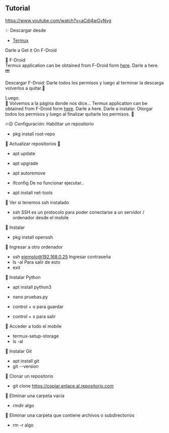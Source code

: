 ## Tutorial
https://www.youtube.com/watch?v=aCdj4wGyNyg

✨ Descargar desde
- [Termux](https://termux.dev/en/)

Darle a Get it On F-Droid  

📌 F-Droid   
Termux application can be obtained from F-Droid form [here](https://f-droid.org/en/packages/com.termux/). Darle a here. ❗❗❗

Descargar F-Droid: Darle todos los permisos y luego al terminar la descarga volverlos a quitar.👀

Luego.    
📌 Volvemos a la página donde nos dice... Termux application can be obtained from F-Droid form [here](https://f-droid.org/en/packages/com.termux/). Darle a here.
Darle a instalar. Otorgar todos los permisos y luego al finalizar quitarle los permisos. 👀


🔥😌 Configuración: Habilitar un repositorio  
- pkg install root-repo

🤘 Actualizar repositorios 🤟	  
- apt update
- apt upgrade

- apt autoremove


- ifconfig
De no funcionar ejecutar..
- apt install net-tools


🤘 Ver si tenemos ssh instalado
- ssh 
SSH es un protocolo para poder conectarse a un servidor / ordenador desde el mobile 

🤘 Instalar
- pkg install openssh


🤘 Ingresar a otro ordenador 
- ssh ejemplo@192.168.0.25
Ingresar contraseña
- ls -al
Para salir de esto
- exit


🤘 Instalar Python
- apt install python3

- nano pruebas.py
- control + o para guardar
- control + x para salir


🤘 Acceder a todo el mobile
- termux-setup-storage
- ls -al 


🤘 Instalar Git
- apt install git
- git --version

🤘 Clonar un repositorio 
- git clone https://copiar.enlace.al.repositorio.com

🤘 Eliminar una carpeta vacía 
- rmdir algo

🤘 Eliminar una carpeta que contiene archivos o subdirectorios
- rm -r algo